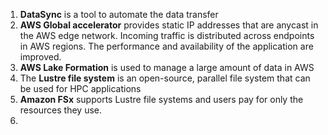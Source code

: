 
1. **DataSync** is a tool to automate the data transfer
2. **AWS Global accelerator** provides static IP addresses that are anycast in the AWS edge network. Incoming traffic is distributed across endpoints in AWS regions. The performance and availability of the application are improved.
3. **AWS Lake Formation** is used to manage a large amount of data in AWS
4. The **Lustre file system** is an open-source, parallel file system that can be used for HPC applications
5. **Amazon FSx** supports Lustre file systems and users pay for only the resources they use.
6. 
